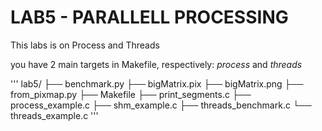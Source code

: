 # LAB5 - PARALLELL PROCESSING

This labs is on Process and Threads

you have 2 main targets in Makefile, respectively: *process* and *threads*

'''
lab5/
├── benchmark.py
├── bigMatrix.pix
├── bigMatrix.png
├── from_pixmap.py
├── Makefile
├── print_segments.c
├── process_example.c
├── shm_example.c
├── threads_benchmark.c
└── threads_example.c
'''

